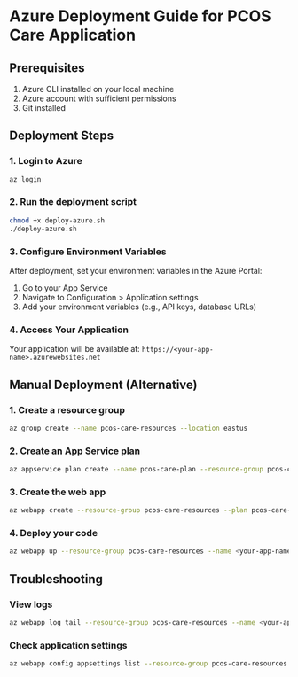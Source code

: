 # Azure Deployment Guide for PCOS Care Application

## Prerequisites
1. Azure CLI installed on your local machine
2. Azure account with sufficient permissions
3. Git installed

## Deployment Steps

### 1. Login to Azure
```bash
az login
```

### 2. Run the deployment script
```bash
chmod +x deploy-azure.sh
./deploy-azure.sh
```

### 3. Configure Environment Variables
After deployment, set your environment variables in the Azure Portal:
1. Go to your App Service
2. Navigate to Configuration > Application settings
3. Add your environment variables (e.g., API keys, database URLs)

### 4. Access Your Application
Your application will be available at: `https://<your-app-name>.azurewebsites.net`

## Manual Deployment (Alternative)

### 1. Create a resource group
```bash
az group create --name pcos-care-resources --location eastus
```

### 2. Create an App Service plan
```bash
az appservice plan create --name pcos-care-plan --resource-group pcos-care-resources --sku B1 --is-linux
```

### 3. Create the web app
```bash
az webapp create --resource-group pcos-care-resources --plan pcos-care-plan --name <your-app-name> --runtime "PYTHON|3.9" --startup-file "gunicorn -w 4 -k uvicorn.workers.UvicornWorker preview_server:app"
```

### 4. Deploy your code
```bash
az webapp up --resource-group pcos-care-resources --name <your-app-name> --sku B1 --runtime "PYTHON|3.9"
```

## Troubleshooting

### View logs
```bash
az webapp log tail --resource-group pcos-care-resources --name <your-app-name>
```

### Check application settings
```bash
az webapp config appsettings list --resource-group pcos-care-resources --name <your-app-name>
```
